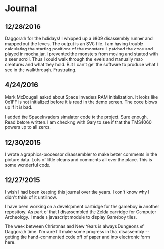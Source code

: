 # Journal

## 12/28/2016

Daggorath for the holidays! I whipped up a 6809 disassembly runner and mapped out the levels. The output is
an SVG file. I am having trouble calculating the starting positions of the monsters. I patched the code
and played in mocha.jar. I prevented the monsters from moving and started with a seer scroll. Thus I could
walk through the levels and manually map creatures and what they hold. But I can't get the software to
produce what I see in the walkthrough. Frustrating.

## 4/24/2016

Mark McDougall asked about Space Invaders RAM initialization. It looks like 0x1FF is not initialized before
it is read in the demo screen. The code blows up if it is bad.

I added the SpaceInvaders simulator code to the project. Sure enough. Read before written. I am checking
with Gary to see if that the TMS4060 powers up to all zeros.

## 12/30/2015

I wrote a graphics-processor disassembler to make better comments in the picture data. Lots
of little cleans and comments all over the place. This is some wonderful code.

## 12/27/2015

I wish I had been keeping this journal over the years. I don't know why I didn't think of it until now.

I have been working on a development cartridge for the gameboy in another repository. As part of that
I disassembled the Zelda cartridge for Computer Archeology. I made a javascript module to display
Gameboy tiles.

The week between Christmas and New Years is always Dungeons of Daggorath time. I'm sure I'll make some
progress in that disassembly -- getting the hand-commented code off of paper and into electronic form
here.

